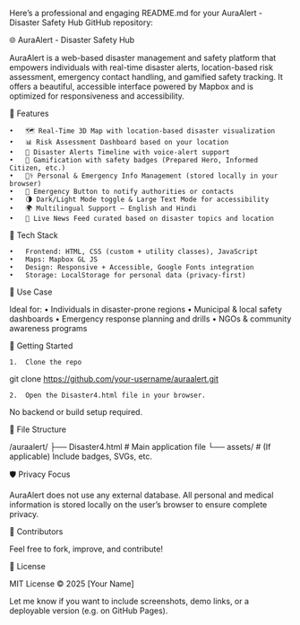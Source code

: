 Here’s a professional and engaging README.md for your AuraAlert - Disaster Safety Hub GitHub repository:

🌐 AuraAlert - Disaster Safety Hub

AuraAlert is a web-based disaster management and safety platform that empowers individuals with real-time disaster alerts, location-based risk assessment, emergency contact handling, and gamified safety tracking. It offers a beautiful, accessible interface powered by Mapbox and is optimized for responsiveness and accessibility.

🚨 Features

	•	🗺️ Real-Time 3D Map with location-based disaster visualization
	•	📊 Risk Assessment Dashboard based on your location
	•	🔔 Disaster Alerts Timeline with voice-alert support
	•	🧩 Gamification with safety badges (Prepared Hero, Informed Citizen, etc.)
	•	🧑‍⚕️ Personal & Emergency Info Management (stored locally in your browser)
	•	📢 Emergency Button to notify authorities or contacts
	•	🌗 Dark/Light Mode toggle & Large Text Mode for accessibility
	•	🌍 Multilingual Support – English and Hindi
	•	📡 Live News Feed curated based on disaster topics and location

🧰 Tech Stack

	•	Frontend: HTML, CSS (custom + utility classes), JavaScript
	•	Maps: Mapbox GL JS
	•	Design: Responsive + Accessible, Google Fonts integration
	•	Storage: LocalStorage for personal data (privacy-first)

🎯 Use Case

Ideal for:
	•	Individuals in disaster-prone regions
	•	Municipal & local safety dashboards
	•	Emergency response planning and drills
	•	NGOs & community awareness programs

🚀 Getting Started

	1.	Clone the repo

git clone https://github.com/your-username/auraalert.git

	2.	Open the Disaster4.html file in your browser.
No backend or build setup required.

📁 File Structure

/auraalert/
├── Disaster4.html  # Main application file
└── assets/         # (If applicable) Include badges, SVGs, etc.

🛡️ Privacy Focus

AuraAlert does not use any external database. All personal and medical information is stored locally on the user’s browser to ensure complete privacy.

🙌 Contributors

Feel free to fork, improve, and contribute!

📜 License

MIT License © 2025 [Your Name]

Let me know if you want to include screenshots, demo links, or a deployable version (e.g. on GitHub Pages).
